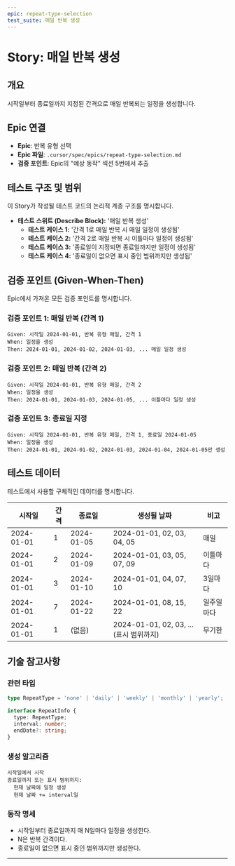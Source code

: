 ```yaml
---
epic: repeat-type-selection
test_suite: 매일 반복 생성
---
```


# Story: 매일 반복 생성

## 개요

시작일부터 종료일까지 지정된 간격으로 매일 반복되는 일정을 생성합니다.

## Epic 연결

- **Epic**: 반복 유형 선택
- **Epic 파일**: `.cursor/spec/epics/repeat-type-selection.md`
- **검증 포인트**: Epic의 "예상 동작" 섹션 5번에서 추출

## 테스트 구조 및 범위

이 Story가 작성될 테스트 코드의 논리적 계층 구조를 명시합니다.

- **테스트 스위트 (Describe Block):** '매일 반복 생성'
  - **테스트 케이스 1:** '간격 1로 매일 반복 시 매일 일정이 생성됨'
  - **테스트 케이스 2:** '간격 2로 매일 반복 시 이틀마다 일정이 생성됨'
  - **테스트 케이스 3:** '종료일이 지정되면 종료일까지만 일정이 생성됨'
  - **테스트 케이스 4:** '종료일이 없으면 표시 중인 범위까지만 생성됨'

## 검증 포인트 (Given-When-Then)

Epic에서 가져온 모든 검증 포인트를 명시합니다.

### 검증 포인트 1: 매일 반복 (간격 1)

```
Given: 시작일 2024-01-01, 반복 유형 매일, 간격 1
When: 일정을 생성
Then: 2024-01-01, 2024-01-02, 2024-01-03, ... 매일 일정 생성
```

### 검증 포인트 2: 매일 반복 (간격 2)

```
Given: 시작일 2024-01-01, 반복 유형 매일, 간격 2
When: 일정을 생성
Then: 2024-01-01, 2024-01-03, 2024-01-05, ... 이틀마다 일정 생성
```

### 검증 포인트 3: 종료일 지정

```
Given: 시작일 2024-01-01, 반복 유형 매일, 간격 1, 종료일 2024-01-05
When: 일정을 생성
Then: 2024-01-01, 2024-01-02, 2024-01-03, 2024-01-04, 2024-01-05만 생성
```

## 테스트 데이터

테스트에서 사용할 구체적인 데이터를 명시합니다.

| 시작일     | 간격 | 종료일     | 생성될 날짜                             | 비고       |
| ---------- | ---- | ---------- | --------------------------------------- | ---------- |
| 2024-01-01 | 1    | 2024-01-05 | 2024-01-01, 02, 03, 04, 05              | 매일       |
| 2024-01-01 | 2    | 2024-01-09 | 2024-01-01, 03, 05, 07, 09              | 이틀마다   |
| 2024-01-01 | 3    | 2024-01-10 | 2024-01-01, 04, 07, 10                  | 3일마다    |
| 2024-01-01 | 7    | 2024-01-22 | 2024-01-01, 08, 15, 22                  | 일주일마다 |
| 2024-01-01 | 1    | (없음)     | 2024-01-01, 02, 03, ... (표시 범위까지) | 무기한     |

## 기술 참고사항

### 관련 타입

```typescript
type RepeatType = 'none' | 'daily' | 'weekly' | 'monthly' | 'yearly';

interface RepeatInfo {
  type: RepeatType;
  interval: number;
  endDate?: string;
}
```

### 생성 알고리즘

```
시작일에서 시작
종료일까지 또는 표시 범위까지:
  현재 날짜에 일정 생성
  현재 날짜 += interval일
```

### 동작 명세

- 시작일부터 종료일까지 매 N일마다 일정을 생성한다.
- N은 반복 간격이다.
- 종료일이 없으면 표시 중인 범위까지만 생성한다.

---
